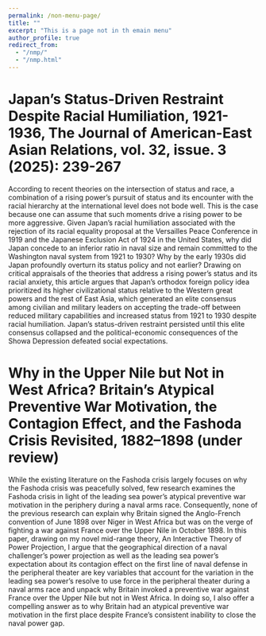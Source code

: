 ```yaml
---
permalink: /non-menu-page/
title: ""
excerpt: "This is a page not in th emain menu"
author_profile: true
redirect_from: 
  - "/nmp/"
  - "/nmp.html"
---
```


Japan’s Status-Driven Restraint Despite Racial Humiliation, 1921-1936, The Journal of American-East Asian Relations, vol. 32, issue. 3 (2025): 239-267
======

According to recent theories on the intersection of status and race, a combination
of a rising power’s pursuit of status and its encounter with the racial hierarchy at
the international level does not bode well. This is the case because one can assume
that such moments drive a rising power to be more aggressive. Given Japan’s racial
humiliation associated with the rejection of its racial equality proposal at the Versailles
Peace Conference in 1919 and the Japanese Exclusion Act of 1924 in the United States,
why did Japan concede to an inferior ratio in naval size and remain committed to
the Washington naval system from 1921 to 1930? Why by the early 1930s did Japan
profoundly overturn its status policy and not earlier? Drawing on critical appraisals
of the theories that address a rising power’s status and its racial anxiety, this article
argues that Japan’s orthodox foreign policy idea prioritized its higher civilizational
status relative to the Western great powers and the rest of East Asia, which generated
an elite consensus among civilian and military leaders on accepting the trade-off
between reduced military capabilities and increased status from 1921 to 1930 despite
racial humiliation. Japan’s status-driven restraint persisted until this elite consensus
collapsed and the political-economic consequences of the Showa Depression defeated
social expectations.


Why in the Upper Nile but Not in West Africa? Britain’s Atypical Preventive War Motivation, the Contagion Effect, and the Fashoda Crisis Revisited, 1882–1898 (under review)
======

While the existing literature on the Fashoda crisis largely focuses on why the Fashoda crisis was peacefully solved, few research examines the Fashoda crisis in light of the leading sea power’s atypical preventive war motivation in the periphery during a naval arms race. Consequently, none of the previous research can explain why Britain signed the Anglo-French convention of June 1898 over Niger in West Africa but was on the verge of fighting a war against France over the Upper Nile in October 1898. In this paper, drawing on my novel mid-range theory, An Interactive Theory of Power Projection, I argue that the geographical direction of a naval challenger’s power projection as well as the leading sea power’s expectation about its contagion effect on the first line of naval defense in the peripheral theater are key variables that account for the variation in the leading sea power’s resolve to use force in the peripheral theater during a naval arms race and unpack why Britain invoked a preventive war against France over the Upper Nile but not in West Africa. In doing so, I also offer a compelling answer as to why Britain had an atypical preventive war motivation in the first place despite France’s consistent inability to close the naval power gap. 


